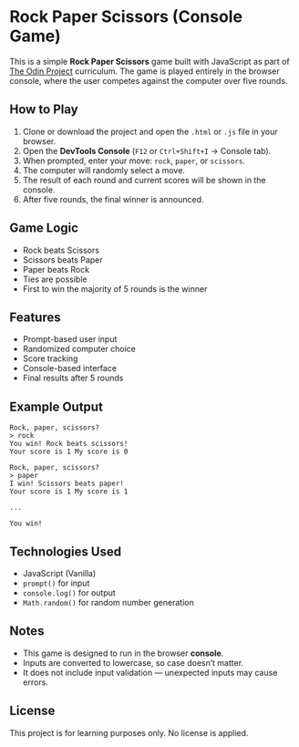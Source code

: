# Rock Paper Scissors (Console Game)

This is a simple **Rock Paper Scissors** game built with JavaScript as part of [The Odin Project](https://www.theodinproject.com/) curriculum. The game is played entirely in the browser console, where the user competes against the computer over five rounds.

## How to Play

1. Clone or download the project and open the `.html` or `.js` file in your browser.
2. Open the **DevTools Console** (`F12` or `Ctrl+Shift+I` → Console tab).
3. When prompted, enter your move: `rock`, `paper`, or `scissors`.
4. The computer will randomly select a move.
5. The result of each round and current scores will be shown in the console.
6. After five rounds, the final winner is announced.

## Game Logic

- Rock beats Scissors  
- Scissors beats Paper  
- Paper beats Rock  
- Ties are possible  
- First to win the majority of 5 rounds is the winner

## Features

- Prompt-based user input
- Randomized computer choice
- Score tracking
- Console-based interface
- Final results after 5 rounds

## Example Output

```text
Rock, paper, scissors?
> rock
You win! Rock beats scissors!
Your score is 1 My score is 0

Rock, paper, scissors?
> paper
I win! Scissors beats paper!
Your score is 1 My score is 1

...

You win!
```

## Technologies Used

- JavaScript (Vanilla)
- `prompt()` for input
- `console.log()` for output
- `Math.random()` for random number generation


## Notes

- This game is designed to run in the browser **console**.
- Inputs are converted to lowercase, so case doesn’t matter.
- It does not include input validation — unexpected inputs may cause errors.

## License

This project is for learning purposes only. No license is applied.